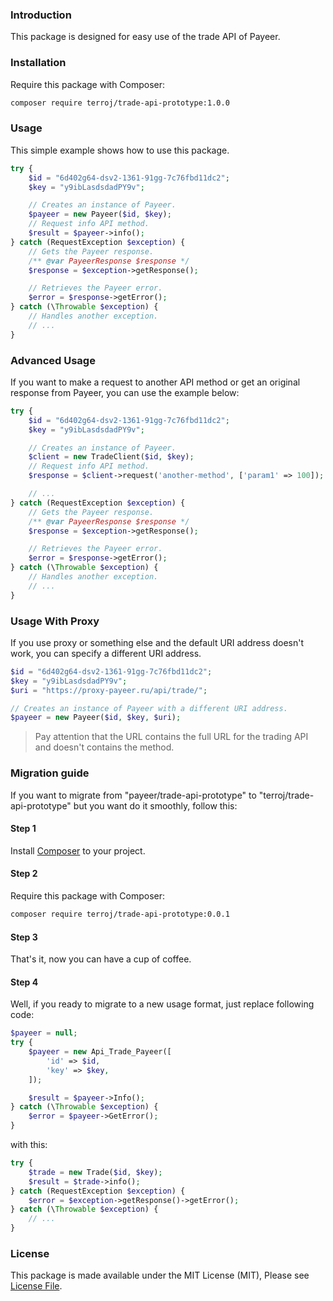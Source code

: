 ### Introduction

This package is designed for easy use of the trade API of Payeer.

### Installation

Require this package with Composer:

```bash
composer require terroj/trade-api-prototype:1.0.0
```

### Usage

This simple example shows how to use this package.

```php
try {
    $id = "6d402g64-dsv2-1361-91gg-7c76fbd11dc2";
    $key = "y9ibLasdsdadPY9v";

    // Creates an instance of Payeer.
    $payeer = new Payeer($id, $key);
    // Request info API method.
    $result = $payeer->info();
} catch (RequestException $exception) {
    // Gets the Payeer response.
    /** @var PayeerResponse $response */
    $response = $exception->getResponse();

    // Retrieves the Payeer error.
    $error = $response->getError();
} catch (\Throwable $exception) {
    // Handles another exception.
    // ...
}
```

### Advanced Usage

If you want to make a request to another API method or get an original response from Payeer, you can use the example below:

```php
try {
    $id = "6d402g64-dsv2-1361-91gg-7c76fbd11dc2";
    $key = "y9ibLasdsdadPY9v";

    // Creates an instance of Payeer.
    $client = new TradeClient($id, $key);
    // Request info API method.
    $response = $client->request('another-method', ['param1' => 100]);

    // ...
} catch (RequestException $exception) {
    // Gets the Payeer response.
    /** @var PayeerResponse $response */
    $response = $exception->getResponse();

    // Retrieves the Payeer error.
    $error = $response->getError();
} catch (\Throwable $exception) {
    // Handles another exception.
    // ...
}
```

### Usage With Proxy

If you use proxy or something else and the default URI address doesn't work, you can specify a different URI address.

```php
$id = "6d402g64-dsv2-1361-91gg-7c76fbd11dc2";
$key = "y9ibLasdsdadPY9v";
$uri = "https://proxy-payeer.ru/api/trade/";

// Creates an instance of Payeer with a different URI address.
$payeer = new Payeer($id, $key, $uri);
```

> Pay attention that the URL contains the full URL for the trading API and doesn't contains the method.

### Migration guide

If you want to migrate from "payeer/trade-api-prototype" to "terroj/trade-api-prototype" but you want do it smoothly, follow this:

#### Step 1

Install [Composer](https://getcomposer.org/doc/00-intro.md) to your project.

#### Step 2

Require this package with Composer:

```bash
composer require terroj/trade-api-prototype:0.0.1
```

#### Step 3

That's it, now you can have a cup of coffee.

#### Step 4

Well, if you ready to migrate to a new usage format, just replace following code:

```php
$payeer = null;
try {
    $payeer = new Api_Trade_Payeer([
        'id' => $id,
        'key' => $key,
    ]);

    $result = $payeer->Info();
} catch (\Throwable $exception) {
    $error = $payeer->GetError();
}
```

with this:

```php
try {
    $trade = new Trade($id, $key);
    $result = $trade->info();
} catch (RequestException $exception) {
    $error = $exception->getResponse()->getError();
} catch (\Throwable $exception) {
    // ...
}
```

### License

This package is made available under the MIT License (MIT), Please see [License File](LICENSE).
